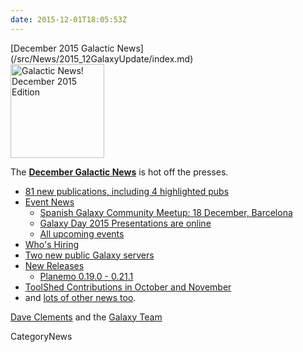 ```yaml
---
date: 2015-12-01T18:05:53Z
---
```

<div class='newsItemHeader'>[December 2015 Galactic News](/src/News/2015_12GalaxyUpdate/index.md)</div>

<div class='right'>
<a href='/GalaxyUpdates/2015_12'><img src='/Images/GalaxyLogos/GalaxyNews.png' alt='Galactic News! December 2015 Edition' width=150 /></a><br />
</div>

The **[December Galactic News](/src/GalaxyUpdates/2015_12/index.md)** is hot off the presses.
* [81 new publications, including 4 highlighted pubs](/GalaxyUpdates/2015_12#new-papers)
* [Event News](/GalaxyUpdates/2015_12#events)
  * [Spanish Galaxy Community Meetup: 18 December, Barcelona](/GalaxyUpdates/2015_12#spanish-galaxy-community-meetup-18-december-barcelona)
  * [Galaxy Day 2015 Presentations are online](/GalaxyUpdates/2015_12#galaxy-day-2015-presentations)
  * [All upcoming events](/GalaxyUpdates/2015_12#upcoming-events)
* [Who's Hiring](/GalaxyUpdates/2015_12#whos-hiring)
* [Two new public Galaxy servers](/GalaxyUpdates/2015_12#new-public-galaxy-servers)
* [New Releases](/GalaxyUpdates/2015_12#releases)
  * [Planemo 0.19.0 - 0.21.1](/GalaxyUpdates/2015_12#planemo-0190---0211)
* [ToolShed Contributions in October and November](/GalaxyUpdates/2015_12#toolshed-contributions)
* and [lots of other news too](/GalaxyUpdates/2015_12#other-news).

[Dave Clements](/DaveClements) and the [Galaxy Team](/src/GalaxyTeam/index.md)


CategoryNews
